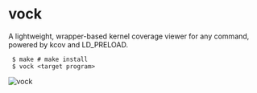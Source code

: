 # vock
A lightweight, wrapper-based kernel coverage viewer for any command, powered by kcov and LD_PRELOAD.

```
 $ make # make install
 $ vock <target program>
```

![vock](https://github.com/user-attachments/assets/69531851-8776-42ed-82f9-dac937f089de)
